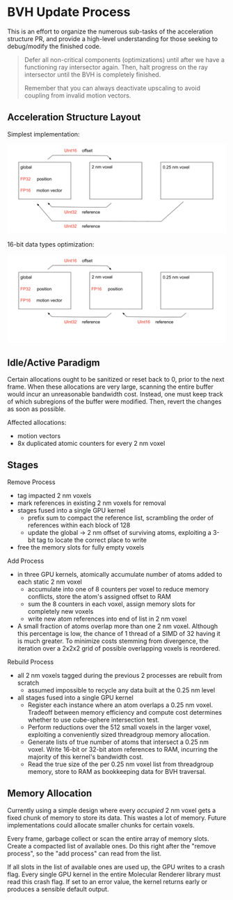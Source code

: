 # BVH Update Process

This is an effort to organize the numerous sub-tasks of the acceleration structure PR, and provide a high-level understanding for those seeking to debug/modify the finished code.

> Defer all non-critical components (optimizations) until after we have a functioning ray intersector again. Then, halt progress on the ray intersector until the BVH is completely finished.
>
> Remember that you can always deactivate upscaling to avoid coupling from invalid motion vectors.

## Acceleration Structure Layout

Simplest implementation:

![Acceleration Structure Layout](./AccelerationStructureLayout.png)

16-bit data types optimization:

![Acceleration Structure Layout (16-Bit)](./AccelerationStructureLayout_16Bit.png)

## Idle/Active Paradigm

Certain allocations ought to be sanitized or reset back to 0, prior to the next frame. When these allocations are very large, scanning the entire buffer would incur an unreasonable bandwidth cost. Instead, one must keep track of which subregions of the buffer were modified. Then, revert the changes as soon as possible.

Affected allocations:
- motion vectors
- 8x duplicated atomic counters for every 2 nm voxel

## Stages

Remove Process
- tag impacted 2 nm voxels
- mark references in existing 2 nm voxels for removal
- stages fused into a single GPU kernel
  - prefix sum to compact the reference list, scrambling the order of references within each block of 128
  - update the global → 2 nm offset of surviving atoms, exploiting a 3-bit tag to locate the correct place to write
- free the memory slots for fully empty voxels

Add Process
- in three GPU kernels, atomically accumulate number of atoms added to each static 2 nm voxel
  - accumulate into one of 8 counters per voxel to reduce memory conflicts, store the atom's assigned offset to RAM
  - sum the 8 counters in each voxel, assign memory slots for completely new voxels
  - write new atom references into end of list in 2 nm voxel
- A small fraction of atoms overlap more than one 2 nm voxel. Although this percentage is low, the chance of 1 thread of a SIMD of 32 having it is much greater. To minimize costs stemming from divergence, the iteration over a 2x2x2 grid of possible overlapping voxels is reordered.

Rebuild Process
- all 2 nm voxels tagged during the previous 2 processes are rebuilt from scratch
  - assumed impossible to recycle any data built at the 0.25 nm level
- all stages fused into a single GPU kernel
  - Register each instance where an atom overlaps a 0.25 nm voxel. Tradeoff between memory efficiency and compute cost determines whether to use cube-sphere intersection test.
  - Perform reductions over the 512 small voxels in the larger voxel, exploiting a conveniently sized threadgroup memory allocation.
  - Generate lists of true number of atoms that intersect a 0.25 nm voxel. Write 16-bit or 32-bit atom references to RAM, incurring the majority of this kernel's bandwidth cost.
  - Read the true size of the per 0.25 nm voxel list from threadgroup memory, store to RAM as bookkeeping data for BVH traversal.
  
## Memory Allocation

Currently using a simple design where every _occupied_ 2 nm voxel gets a fixed chunk of memory to store its data. This wastes a lot of memory. Future implementations could allocate smaller chunks for certain voxels.

Every frame, garbage collect or scan the entire array of memory slots. Create a compacted list of available ones. Do this right after the "remove process", so the "add process" can read from the list.

If all slots in the list of available ones are used up, the GPU writes to a crash flag. Every single GPU kernel in the entire Molecular Renderer library must read this crash flag. If set to an error value, the kernel returns early or produces a sensible default output.
